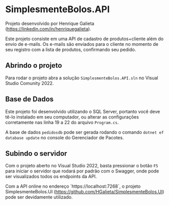 # SimplesmenteBolos.API

Projeto desenvolvido por Henrique Galieta (<https://linkedin.com/in/henriquegalieta>).

Este projeto consiste em uma API de cadastro de produtos+cliente além do envio de e-mails. Os e-mails são enviados para o cliente no momento de seu registro com a lista de produtos, confirmando seu pedido.

## Abrindo o projeto

Para rodar o projeto abra a solução `SimplesmenteBolos.API.sln` no Visual Studio Comunity 2022.

## Base de Dados

Este projeto foi desenvolvido utilizando o SQL Server, portanto você deve tê-lo instalado em seu computador, ou alterar as configurações corretamente nas linha 19 a 22 do arquivo `Program.cs`.

A base de dados `pedidosdb` pode ser gerada rodando o comando `dotnet ef database update` no console do Gerenciador de Pacotes.

## Subindo o servidor

Com o projeto aberto no Visual Studio 2022, basta pressionar o botão `F5` para iniciar o servidor que rodará por padrão com o Swagger, onde pode ser visualizados todos os endpoints da API.

Com a API online no endereço ´https://localhost:7268´, o projeto SimplesmenteBolos.UI (<https://github.com/HGalieta/SimplesmenteBolos.UI>) pode ser devidamente utilizado.

